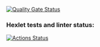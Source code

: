 [![Quality Gate Status](https://sonarcloud.io/api/project_badges/measure?project=ChemicalWitness_fullstack-javascript-project-46&metric=alert_status)](https://sonarcloud.io/summary/new_code?id=ChemicalWitness_fullstack-javascript-project-46)
### Hexlet tests and linter status:
[![Actions Status](https://github.com/ChemicalWitness/fullstack-javascript-project-46/actions/workflows/hexlet-check.yml/badge.svg)](https://github.com/ChemicalWitness/fullstack-javascript-project-46/actions)